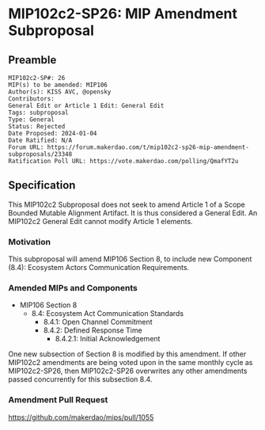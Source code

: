 # MIP102c2-SP26: MIP Amendment Subproposal

## Preamble

```
MIP102c2-SP#: 26
MIP(s) to be amended: MIP106
Author(s): KISS AVC, @opensky
Contributors:
General Edit or Article 1 Edit: General Edit
Tags: subproposal
Type: General
Status: Rejected
Date Proposed: 2024-01-04
Date Ratified: N/A
Forum URL: https://forum.makerdao.com/t/mip102c2-sp26-mip-amendment-subproposals/23348
Ratification Poll URL: https://vote.makerdao.com/polling/QmafYT2u
```

## Specification

This MIP102c2 Subproposal does not seek to amend Article 1 of a Scope Bounded Mutable Alignment Artifact. It is thus considered a General Edit. An MIP102c2 General Edit cannot modify Article 1 elements.

### Motivation

This subproposal will amend MIP106 Section 8, to include new Component (8.4): Ecosystem Actors Communication Requirements.

### Amended MIPs and Components

- MIP106 Section 8
  - 8.4: Ecosystem Act Communication Standards
    - 8.4.1: Open Channel Commitment
    - 8.4.2: Defined Response Time
      - 8.4.2.1: Initial Acknowledgement

One new subsection of Section 8 is modified by this amendment. If other MIP102c2 amendments are being voted upon in the same monthly cycle as MIP102c2-SP26, then MIP102c2-SP26 overwrites any other amendments passed concurrently for this subsection 8.4.

### Amendment Pull Request

https://github.com/makerdao/mips/pull/1055